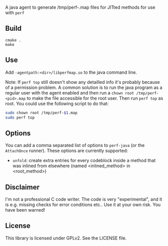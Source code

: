A java agent to generate /tmp/perf-<pid>.map files for JITted methods for use with `perf`

## Build

    cmake .
    make

## Use

Add `-agentpath:<dir>/libperfmap.so` to the java command line.

Note: If `perf top` still doesn't show any detailled info it's probably because of a permission problem. A common solution is
to run the java program as a regular user with the agent enabled and then run a `chown root /tmp/perf-<pid>.map` to make
the file accessible for the root user. Then run `perf top` as root. You could use the following script to do that:

```sh
sudo chown root /tmp/perf-$1.map
sudo perf top
```

## Options

You can add a comma separated list of options to `perf-java` (or the `AttachOnce` runner). These options are currently supported:

 - `unfold`: create extra entries for every codeblock inside a method that was inlined from elsewhere (named &lt;inlined_method&gt; in &lt;root_method&gt;)

## Disclaimer

I'm not a professional C code writer. The code is very "experimental", and it is e.g. missing checks for error conditions etc.. Use it at your own risk. You have been warned!

## License

This library is licensed under GPLv2. See the LICENSE file.

